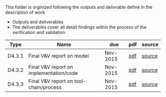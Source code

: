 This folder is orginized following the outputs and delivrable define in the description of work

* Outputs and deliverables
* The deliverables cover all detail findings within the process of the verification and validation

 Type   | Name                                                     | due      | pdf | source
----|----|----|---|---
 D4.3.1 | Final V&V report on model | Nov-2015 | [pdf](https://github.com/openETCS/validation/blob/master/Reports/D4.3.1/)  | [source](https://github.com/openETCS/validation/blob/master/Reports/D4.3.1)
 D4.3.2 | Final V&V report on implementation/code | Nov-2015 | [pdf](https://github.com/openETCS/validation/blob/master/Reports/D4.3/D4.3.2/)  | [source](https://github.com/openETCS/validation/blob/master/Reports/D4.3.2) 
 D4.3.3 | Final V&V report on tool-chain/process | Nov-2015 | [pdf](https://github.com/openETCS/validation/blob/master/Reports/D4.3/D.4.3.3) | [source](https://github.com/openETCS/validation/blob/master/Reports/D4.3/D.4.3.3)
 
